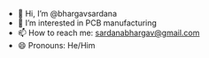 - 👋 Hi, I’m @bhargavsardana
- 👀 I’m interested in PCB manufacturing
- 📫 How to reach me: sardanabhargav@gmail.com
- 😄 Pronouns: He/Him

